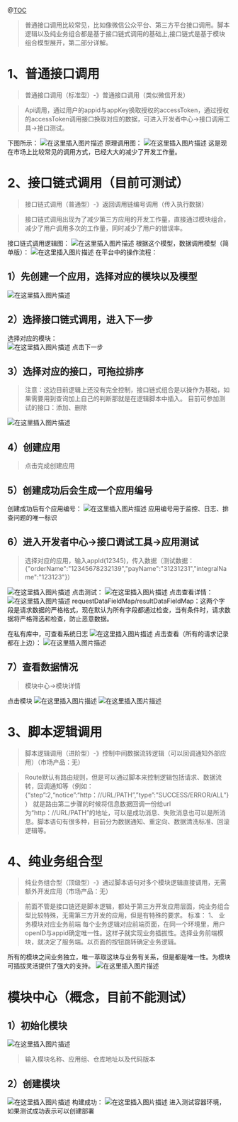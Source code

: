 @[TOC](模块组合-应用模型)
> 普通接口调用比较常见，比如像微信公众平台、第三方平台接口调用。脚本逻辑以及纯业务组合都是基于接口链式调用的基础上,接口链式是基于模块组合模型展开，第二部分详解。
# 1、普通接口调用
>普通接口调用（标准型）-》普通接口调用（类似微信开发）

> Api调用，通过用户的appid与appKey换取授权的accessToken，通过授权的accessToken调用接口换取对应的数据，可进入开发者中心->接口调用工具->接口测试。

下图所示： 
![在这里插入图片描述](https://img-blog.csdnimg.cn/20190117140044965.png?x-oss-process=image/watermark,type_ZmFuZ3poZW5naGVpdGk,shadow_10,text_aHR0cHM6Ly9ibG9nLmNzZG4ubmV0L3FxXzM4NzI0Mjk1,size_16,color_FFFFFF,t_70)
原理调用图：
   ![在这里插入图片描述](https://img-blog.csdnimg.cn/20190117140231284.png?x-oss-process=image/watermark,type_ZmFuZ3poZW5naGVpdGk,shadow_10,text_aHR0cHM6Ly9ibG9nLmNzZG4ubmV0L3FxXzM4NzI0Mjk1,size_16,color_FFFFFF,t_70)
   这是现在市场上比较常见的调用方式，已经大大的减少了开发工作量。
# 2、接口链式调用（目前可测试）
>接口链式调用（普通型）-》返回调用链编号调用（传入执行数据）

>接口链式调用出现为了减少第三方应用的开发工作量，直接通过模块组合，减少了用户调用多次的工作量，同时减少了用户的错误率。

接口链式调用逻辑图：
![在这里插入图片描述](https://img-blog.csdnimg.cn/20190117141510633.png?x-oss-process=image/watermark,type_ZmFuZ3poZW5naGVpdGk,shadow_10,text_aHR0cHM6Ly9ibG9nLmNzZG4ubmV0L3FxXzM4NzI0Mjk1,size_16,color_FFFFFF,t_70)
根据这个模型，数据调用模型（简单版）：
![在这里插入图片描述](https://img-blog.csdnimg.cn/20190117142124328.png?x-oss-process=image/watermark,type_ZmFuZ3poZW5naGVpdGk,shadow_10,text_aHR0cHM6Ly9ibG9nLmNzZG4ubmV0L3FxXzM4NzI0Mjk1,size_16,color_FFFFFF,t_70)
在平台中的操作流程：
## 1）先创建一个应用，选择对应的模块以及模型
![在这里插入图片描述](https://img-blog.csdnimg.cn/20190117150731127.png?x-oss-process=image/watermark,type_ZmFuZ3poZW5naGVpdGk,shadow_10,text_aHR0cHM6Ly9ibG9nLmNzZG4ubmV0L3FxXzM4NzI0Mjk1,size_16,color_FFFFFF,t_70)

## 2）选择接口链式调用，进入下一步
选择对应的模块：		
![在这里插入图片描述](https://img-blog.csdnimg.cn/20190117151038375.png?x-oss-process=image/watermark,type_ZmFuZ3poZW5naGVpdGk,shadow_10,text_aHR0cHM6Ly9ibG9nLmNzZG4ubmV0L3FxXzM4NzI0Mjk1,size_16,color_FFFFFF,t_70)
点击下一步
			
## 3）选择对应的接口，可拖拉排序
>注意：这边目前逻辑上还没有完全控制，接口链式组合是以操作为基础，如果需要用到查询加上自己的判断那就是在逻辑脚本中插入。
>目前可参加测试的接口：添加、删除

![在这里插入图片描述](https://img-blog.csdnimg.cn/20190117151304955.png?x-oss-process=image/watermark,type_ZmFuZ3poZW5naGVpdGk,shadow_10,text_aHR0cHM6Ly9ibG9nLmNzZG4ubmV0L3FxXzM4NzI0Mjk1,size_16,color_FFFFFF,t_70)
## 4）创建应用
>点击完成创建应用
## 5）创建成功后会生成一个应用编号
创建成功后有个应用编号：
![在这里插入图片描述](https://img-blog.csdnimg.cn/2019011715180487.png)
应用编号用于监控、日志、排查问题的唯一标识
## 6）进入开发者中心->接口调试工具->应用测试
>选择对应的应用，输入appId(12345)，传入数据（测试数据：{"orderName":"12345678232139","payName":"31231231","integralName":"123123"}）
>
![在这里插入图片描述](https://img-blog.csdnimg.cn/20190117170456637.png?x-oss-process=image/watermark,type_ZmFuZ3poZW5naGVpdGk,shadow_10,text_aHR0cHM6Ly9ibG9nLmNzZG4ubmV0L3FxXzM4NzI0Mjk1,size_16,color_FFFFFF,t_70)
点击测试：
![在这里插入图片描述](https://img-blog.csdnimg.cn/20190117145659244.png?x-oss-process=image/watermark,type_ZmFuZ3poZW5naGVpdGk,shadow_10,text_aHR0cHM6Ly9ibG9nLmNzZG4ubmV0L3FxXzM4NzI0Mjk1,size_16,color_FFFFFF,t_70)
点击查看详情：
![在这里插入图片描述](https://img-blog.csdnimg.cn/20190117145810404.png?x-oss-process=image/watermark,type_ZmFuZ3poZW5naGVpdGk,shadow_10,text_aHR0cHM6Ly9ibG9nLmNzZG4ubmV0L3FxXzM4NzI0Mjk1,size_16,color_FFFFFF,t_70)
requestDataFieldMap/resultDataFieldMap：这两个字段是请求数据的严格格式，现在默认为所有字段都通过检查，当有条件时，请求数据将严格筛选和检查，防止恶意数据。

在私有库中，可查看系统日志
![在这里插入图片描述](https://img-blog.csdnimg.cn/20190117150041473.png?x-oss-process=image/watermark,type_ZmFuZ3poZW5naGVpdGk,shadow_10,text_aHR0cHM6Ly9ibG9nLmNzZG4ubmV0L3FxXzM4NzI0Mjk1,size_16,color_FFFFFF,t_70)
点击查看（所有的请求记录都在上边）：
![在这里插入图片描述](https://img-blog.csdnimg.cn/20190117150151605.png?x-oss-process=image/watermark,type_ZmFuZ3poZW5naGVpdGk,shadow_10,text_aHR0cHM6Ly9ibG9nLmNzZG4ubmV0L3FxXzM4NzI0Mjk1,size_16,color_FFFFFF,t_70)
## 7）查看数据情况
   >模块中心->模块详情
   
   点击模块
![在这里插入图片描述](https://img-blog.csdnimg.cn/20190117165234885.png?x-oss-process=image/watermark,type_ZmFuZ3poZW5naGVpdGk,shadow_10,text_aHR0cHM6Ly9ibG9nLmNzZG4ubmV0L3FxXzM4NzI0Mjk1,size_16,color_FFFFFF,t_70)   ![在这里插入图片描述](https://img-blog.csdnimg.cn/20190117165158497.png?x-oss-process=image/watermark,type_ZmFuZ3poZW5naGVpdGk,shadow_10,text_aHR0cHM6Ly9ibG9nLmNzZG4ubmV0L3FxXzM4NzI0Mjk1,size_16,color_FFFFFF,t_70)
# 3、脚本逻辑调用
>脚本逻辑调用（进阶型）-》控制中间数据流转逻辑（可以回调通知外部应用）（市场产品：无）

>Route默认有路由规则，但是可以通过脚本来控制逻辑包括请求、数据流转，回调通知等（例如：
>{“step”:2,“notice”:“http：//URL/PATH”,”type”:”SUCCESS/ERROR/ALL”}）
就是路由第二步骤的时候将信息数据回调一份给url为“http：//URL/PATH”的地址，可以是成功消息、失败消息也可以是所消息。脚本语句有很多种，目前分为数据通知、重定向、数据清洗标准、回滚逻辑等。

# 4、纯业务组合型
>纯业务组合型（顶级型）-》通过脚本语句对多个模块逻辑直接调用，无需额外开发应用（市场产品：无）

>前面不管是接口链还是脚本逻辑，都处于第三方开发应用层面，纯业务组合型比较特殊，无需第三方开发的应用，但是有特殊的要求。
   标准：
1、	业务模块对应业务前端
        每个业务逻辑对应前端页面，在同一个环境里，用户openID与appid确定唯一性。这样子就实现业务插拔性。选择业务前端模块，就决定了服务端。以页面的按钮跳转确定业务逻辑。

所有的模块之间业务独立，唯一萃取这块与业务有关系，但是都是唯一性。为模块可插拔灵活提供了强大的支持。
![在这里插入图片描述](https://img-blog.csdnimg.cn/20190117154831633.png?x-oss-process=image/watermark,type_ZmFuZ3poZW5naGVpdGk,shadow_10,text_aHR0cHM6Ly9ibG9nLmNzZG4ubmV0L3FxXzM4NzI0Mjk1,size_16,color_FFFFFF,t_70)
# 模块中心（概念，目前不能测试）
## 1）初始化模块
![在这里插入图片描述](https://img-blog.csdnimg.cn/20190117153639591.png?x-oss-process=image/watermark,type_ZmFuZ3poZW5naGVpdGk,shadow_10,text_aHR0cHM6Ly9ibG9nLmNzZG4ubmV0L3FxXzM4NzI0Mjk1,size_16,color_FFFFFF,t_70)
>输入模块名称、应用组、仓库地址以及代码版本
## 2）创建模块
![在这里插入图片描述](https://img-blog.csdnimg.cn/2019011715383371.png?x-oss-process=image/watermark,type_ZmFuZ3poZW5naGVpdGk,shadow_10,text_aHR0cHM6Ly9ibG9nLmNzZG4ubmV0L3FxXzM4NzI0Mjk1,size_16,color_FFFFFF,t_70)
构建成功：
![在这里插入图片描述](https://img-blog.csdnimg.cn/20190117154023314.png?x-oss-process=image/watermark,type_ZmFuZ3poZW5naGVpdGk,shadow_10,text_aHR0cHM6Ly9ibG9nLmNzZG4ubmV0L3FxXzM4NzI0Mjk1,size_16,color_FFFFFF,t_70)
进入测试容器环境，如果测试成功表示可以创建部署

